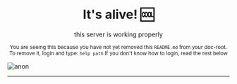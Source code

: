 &nbsp;
<center>

# It's alive! :cool:

this server is working properly

<small>You are seeing this because you have not yet removed this `README.md` from your doc-root.
To remove it, login and type: `help path`
If you don't know how to login, read the rest below</small>
</center>

![anon](/User/dcor/blue.jpg)

---
<br>
